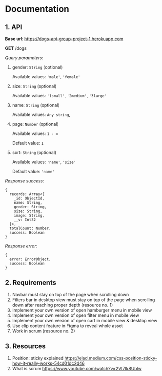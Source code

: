 # Documentation

## 1. API

**Base url**: https://dogs-api-group-project-1.herokuapp.com

**GET** /dogs

_Query parameters_:

1. gender: `String` (optional)

   Available values: `'male'`, `'female'`

2. size: `String` (optional)

   Available values: `'1small'`, `'2medium'`, `'3large'`

3. name: `String` (optional)

   Available values: `Any string`,

4. page: `Number` (optional)

   Available values: `1 - ∞`

   Default value: `1`

5. sort: `String` (optional)

   Available values: `'name'`, `'size'`

   Default value: `'name'`

_Response success_:

```
{
  records: Array<{
    _id: ObjectId,
    name: String,
    gender: String,
    size: String,
    image: String,
    __v: Int32
  }>,
  totalCount: Number,
  success: Boolean
}
```

_Response error_:

```
{
  error: ErrorObject,
  success: Boolean
}
```

## 2. Requirements

1. Navbar must stay on top of the page when scrolling down
2. Filters bar in desktop view must stay on top of the page when scrolling down after reaching proper depth (resource no. 1)
3. Implement your own version of open hamburger menu in mobile view
4. Implement your own version of open filter menu in mobile view
5. Implement your own version of open cart in mobile view & desktop view
6. Use clip content feature in Figma to reveal whole asset
7. Work in scrum (resource no. 2)

## 3. Resources

1. Position: sticky explained https://elad.medium.com/css-position-sticky-how-it-really-works-54cd01dc2d46
2. What is scrum https://www.youtube.com/watch?v=2Vt7Ik8Ublw
